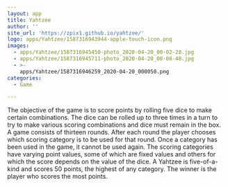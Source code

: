 ```yaml
---
layout: app
title: Yahtzee
author: ''
site_url: 'https://zpix1.github.io/yahtzee/'
logo: apps/Yahtzee/1587316943944-apple-touch-icon.png
images:
  - apps/Yahtzee/1587316945450-photo_2020-04-20_00-02-28.jpg
  - apps/Yahtzee/1587316945711-photo_2020-04-20_00-08-48.jpg
  - >-
    apps/Yahtzee/1587316946259_2020-04-20_000050.png
categories:
  - Game

---
```

The objective of the game is to score points by rolling five dice to make certain combinations. The dice can be rolled up to three times in a turn to try to make various scoring combinations and dice must remain in the box. A game consists of thirteen rounds. After each round the player chooses which scoring category is to be used for that round. Once a category has been used in the game, it cannot be used again. The scoring categories have varying point values, some of which are fixed values and others for which the score depends on the value of the dice. A Yahtzee is five-of-a-kind and scores 50 points, the highest of any category. The winner is the player who scores the most points.
